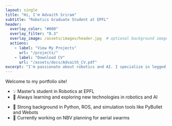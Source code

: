 ```yaml
---
layout: single
title: "Hi, I'm Advaith Sriram"
subtitle: "Robotics Graduate Student at EPFL"
header:
  overlay_color: "#000"
  overlay_filter: "0.3"
  overlay_image: /assets/images/header.jpg  # optional background image
  actions:
    - label: "View My Projects"
      url: "/projects/"
    - label: "Download CV"
      url: "/assets/docs/Advaith_CV.pdf"
excerpt: "I'm passionate about robotics and AI. I specialize in legged locomotion, aerial swarms, and machine learning for motion."
---
```


Welcome to my portfolio site!

- 💡 Master’s student in Robotics at EPFL
- 🌱 Always learning and exploring new technologies in robotics and AI
<!-- - 🧠 Experienced in reinforcement learning, trajectory generation, and robot control   -->
- 🤖 Strong background in Python, ROS, and simulation tools like PyBullet and Webots  
- 📍 Currently working on NBV planning for aerial swarms
